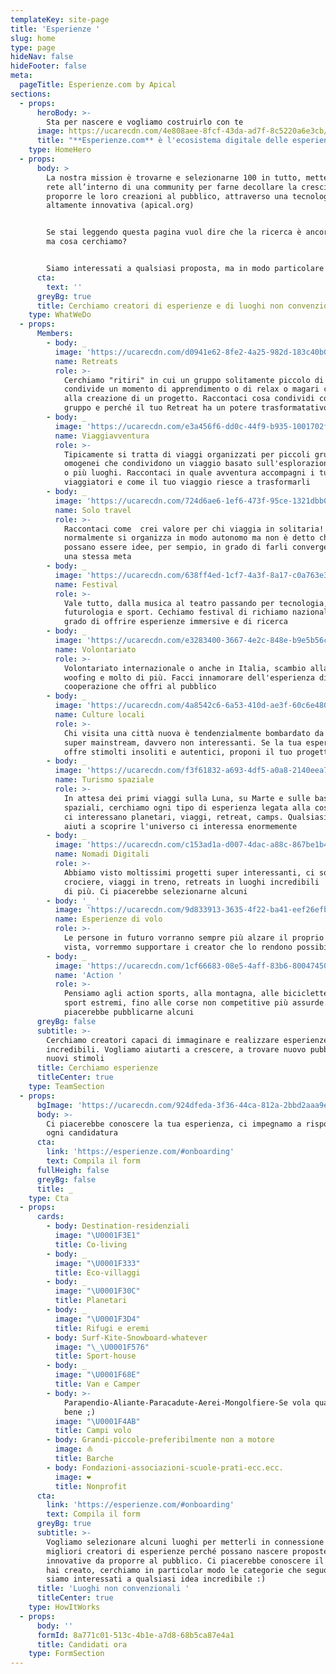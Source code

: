 ```yaml
---
templateKey: site-page
title: 'Esperienze '
slug: home
type: page
hideNav: false
hideFooter: false
meta:
  pageTitle: Esperienze.com by Apical
sections:
  - props:
      heroBody: >-
        Sta per nascere e vogliamo costruirlo con te
      image: https://ucarecdn.com/4e808aee-8fcf-43da-ad7f-8c5220a6e3cb/-/crop/1110x1234/122,408/-/preview/
      title: "**Esperienze.com** è l'ecosistema digitale delle esperienze trasformative."
    type: HomeHero
  - props:
      body: >
        La nostra mission è trovarne e selezionarne 100 in tutto, metterli in
        rete all’interno di una community per farne decollare la crescita e
        proporre le loro creazioni al pubblico, attraverso una tecnologia
        altamente innovativa (apical.org)


        Se stai leggendo questa pagina vuol dire che la ricerca è ancora aperta,
        ma cosa cerchiamo?


        Siamo interessati a qualsiasi proposta, ma in modo particolare a queste:
      cta:
        text: ''
      greyBg: true
      title: Cerchiamo creatori di esperienze e di luoghi non convenzionali
    type: WhatWeDo
  - props:
      Members:
        - body: _
          image: 'https://ucarecdn.com/d0941e62-8fe2-4a25-982d-183c40b0a0d6/'
          name: Retreats
          role: >-
            Cerchiamo "ritiri" in cui un gruppo solitamente piccolo di persone
            condivide un momento di apprendimento o di relax o magari collabora
            alla creazione di un progetto. Raccontaci cosa condividi con il tuo
            gruppo e perché il tuo Retreat ha un potere trasformatativo
        - body: _
          image: 'https://ucarecdn.com/e3a456f6-dd0c-44f9-b935-1001702f4ab6/'
          name: Viaggiavventura
          role: >-
            Tipicamente si tratta di viaggi organizzati per piccoli gruppi
            omogenei che condividono un viaggio basato sull'esplorazione di uno
            o più luoghi. Raccontaci in quale avventura accompagni i tuoi
            viaggiatori e come il tuo viaggio riesce a trasformarli
        - body: _
          image: 'https://ucarecdn.com/724d6ae6-1ef6-473f-95ce-1321dbb042e0/'
          name: Solo travel
          role: >-
            Raccontaci come  crei valore per chi viaggia in solitaria! Chi li fa
            normalmente si organizza in modo autonomo ma non è detto che non ci
            possano essere idee, per sempio, in grado di farli convergere verso
            una stessa meta
        - body: _
          image: 'https://ucarecdn.com/638ff4ed-1cf7-4a3f-8a17-c0a763e3aaa0/'
          name: Festival
          role: >-
            Vale tutto, dalla musica al teatro passando per tecnologia,
            futurologia e sport. Cechiamo festival di richiamo nazionale in
            grado di offrire esperienze immersive e di ricerca
        - body: _
          image: 'https://ucarecdn.com/e3283400-3667-4e2c-848e-b9e5b56c4b98/'
          name: Volontariato
          role: >-
            Volontariato internazionale o anche in Italia, scambio alla pari,
            woofing e molto di più. Facci innamorare dell'esperienza di
            cooperazione che offri al pubblico
        - body: _
          image: 'https://ucarecdn.com/4a8542c6-6a53-410d-ae3f-60c6e480c594/'
          name: Culture locali
          role: >-
            Chi visita una città nuova è tendenzialmente bombardato da offerte
            super mainstream, davvero non interessanti. Se la tua esperienza
            offre stimolti insoliti e autentici, proponi il tuo progetto  
        - body: _
          image: 'https://ucarecdn.com/f3f61832-a693-4df5-a0a8-2140eea7d918/'
          name: Turismo spaziale
          role: >-
            In attesa dei primi viaggi sulla Luna, su Marte e sulle basi
            spaziali, cerchiamo ogni tipo di esperienza legata alla cosmologia,
            ci interessano planetari, viaggi, retreat, camps. Qualsiasi cosa che
            aiuti a scoprire l'universo ci interessa enormemente
        - body: _
          image: 'https://ucarecdn.com/c153ad1a-d007-4dac-a88c-867be1b4659c/'
          name: Nomadi Digitali
          role: >-
            Abbiamo visto moltissimi progetti super interessanti, ci sono
            crociere, viaggi in treno, retreats in luoghi incredibili  e molto
            di più. Ci piacerebbe selezionarne alcuni 
        - body: '_ '
          image: 'https://ucarecdn.com/9d833913-3635-4f22-ba41-eef26efb277e/'
          name: Esperienze di volo
          role: >-
            Le persone in futuro vorranno sempre più alzare il proprio punto di
            vista, vorremmo supportare i creator che lo rendono possibile
        - body: _
          image: 'https://ucarecdn.com/1cf66683-08e5-4aff-83b6-800474504d64/'
          name: 'Action '
          role: >-
            Pensiamo agli action sports, alla montagna, alle biciclette e agli
            sport estremi, fino alle corse non competitive più assurde. Ci
            piacerebbe pubblicarne alcuni
      greyBg: false
      subtitle: >-
        Cerchiamo creatori capaci di immaginare e realizzare esperienze
        incredibili. Vogliamo aiutarti a crescere, a trovare nuovo pubblico e
        nuovi stimoli
      title: Cerchiamo esperienze
      titleCenter: true
    type: TeamSection
  - props:
      bgImage: 'https://ucarecdn.com/924dfeda-3f36-44ca-812a-2bbd2aaa9eaa/'
      body: >-
        Ci piacerebbe conoscere la tua esperienza, ci impegnamo a rispondere a
        ogni candidatura
      cta:
        link: 'https://esperienze.com/#onboarding'
        text: Compila il form
      fullHeigh: false
      greyBg: false
      title: _
    type: Cta
  - props:
      cards:
        - body: Destination-residenziali
          image: "\U0001F3E1"
          title: Co-living
        - body: _
          image: "\U0001F333"
          title: Eco-villaggi
        - body: _
          image: "\U0001F30C"
          title: Planetari
        - body: _
          image: "\U0001F3D4"
          title: Rifugi e eremi
        - body: Surf-Kite-Snowboard-whatever
          image: "\_\U0001F576"
          title: Sport-house
        - body: _
          image: "\U0001F68E"
          title: Van e Camper
        - body: >-
            Parapendio-Aliante-Paracadute-Aerei-Mongolfiere-Se vola qualcosa va
            bene ;)
          image: "\U0001F4AB"
          title: Campi volo
        - body: Grandi-piccole-preferibilmente non a motore
          image: ⛵️
          title: Barche
        - body: Fondazioni-associazioni-scuole-prati-ecc.ecc.
          image: ❤️
          title: Nonprofit
      cta:
        link: 'https://esperienze.com/#onboarding'
        text: Compila il form
      greyBg: true
      subtitle: >-
        Vogliamo selezionare alcuni luoghi per metterli in connessione con i
        migliori creatori di esperienze perché possano nascere proposte
        innovative da proporre al pubblico. Ci piacerebbe conoscere il luogo che
        hai creato, cerchiamo in particolar modo le categorie che seguono ma
        siamo interessati a qualsiasi idea incredibile :)
      title: 'Luoghi non convenzionali '
      titleCenter: true
    type: HowItWorks
  - props:
      body: ''
      formId: 8a771c01-513c-4b1e-a7d8-68b5ca87e4a1
      title: Candidati ora
    type: FormSection
---
```


